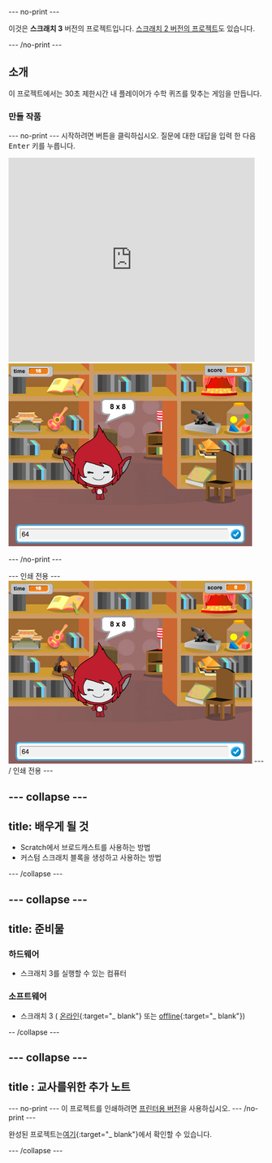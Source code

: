 \--- no-print \---

이것은 **스크래치 3** 버전의 프로젝트입니다. [스크래치 2 버전의 프로젝트](https://projects.raspberrypi.org/en/projects/brain-game-scratch2)도 있습니다.

\--- /no-print \---

## 소개

이 프로젝트에서는 30초 제한시간 내 플레이어가 수학 퀴즈를 맞추는 게임을 만듭니다.

### 만들 작품

\--- no-print \--- 시작하려면 버튼을 클릭하십시오. 질문에 대한 대답을 입력 한 다음 <kbd>Enter</kbd> 키를 누릅니다.

<div class="scratch-preview">
  <iframe allowtransparency="true" width="485" height="402" src="https://scratch.mit.edu/projects/embed/250234955/?autostart=false" frameborder="0" scrolling="no"></iframe>
  <img src="images/brain-final.png">
</div>

\--- /no-print \---

\--- 인쇄 전용 \--- ![Brain Game](images/brain-final.png) \--- / 인쇄 전용 \---

## \--- collapse \---

## title: 배우게 될 것

+ Scratch에서 브로드캐스트를 사용하는 방법
+ 커스텀 스크래치 블록을 생성하고 사용하는 방법

\--- /collapse \---

## \--- collapse \---

## title: 준비물

### 하드웨어

+ 스크래치 3를 실행할 수 있는 컴퓨터

### 소프트웨어

+ 스크래치 3 ( [온라인](http://rpf.io/scratchon){:target="_ blank"} 또는 [offline](http://rpf.io/scratchoff){:target="_ blank"})

-- /collapse \---

## \--- collapse \---

## title : 교사를위한 추가 노트

\--- no-print \--- 이 프로젝트를 인쇄하려면 [프린터용 버전](https://projects.raspberrypi.org/en/projects/brain-game/print)을 사용하십시오. \--- /no-print \---

완성된 프로젝트는[여기](http://rpf.io/p/en/brain-game-get){:target="_ blank"}에서 확인할 수 있습니다.

\--- /collapse \---